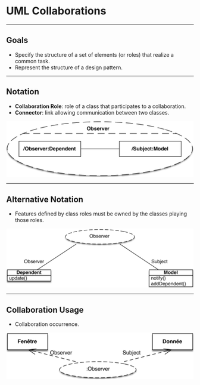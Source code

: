 # UML Collaborations

----
## Goals

- Specify the structure of a set of elements (or roles) that realize a common task.
- Represent the structure of a design pattern.

----
## Notation

- **Collaboration Role**: role of a class that participates to a collaboration.
- **Connector**: link allowing communication between two classes.

![](resources/png/uml-collaboration.png)

----
## Alternative Notation

- Features defined by class roles must be owned by the classes playing those roles.

![](resources/png/uml-collaboration-alternate.png)

----
## Collaboration Usage

- Collaboration occurrence.

![](resources/png/uml-collaboration-usage.png)


